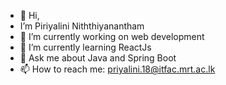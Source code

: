 - 👋 Hi, 
- I’m Piriyalini Niththiyanantham
- 👀 I’m currently working on web development 
- 🌱 I’m currently learning ReactJs
- 💬 Ask me about Java and Spring Boot
- 📫 How to reach me: priyalini.18@itfac.mrt.ac.lk

<!---
Piriyalini8/Piriyalini8 is a ✨ special ✨ repository because its `README.md` (this file) appears on your GitHub profile.
You can click the Preview link to take a look at your changes.
--->
